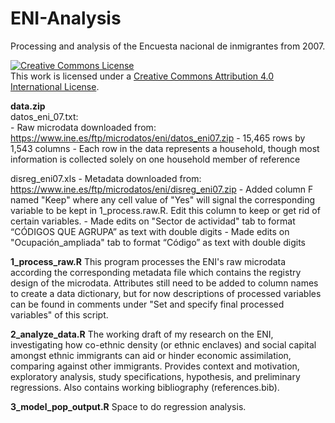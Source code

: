 # ENI-Analysis
Processing and analysis of the Encuesta nacional de inmigrantes from 2007.

<a rel="license" href="http://creativecommons.org/licenses/by/4.0/"><img alt="Creative Commons License" style="border-width:0" src="https://i.creativecommons.org/l/by/4.0/88x31.png" /></a><br />This work is licensed under a <a rel="license" href="http://creativecommons.org/licenses/by/4.0/">Creative Commons Attribution 4.0 International License</a>.

**data.zip**  
datos_eni_07.txt:  
    - Raw microdata downloaded from: https://www.ine.es/ftp/microdatos/eni/datos_eni07.zip
    - 15,465 rows by 1,543 columns
    - Each row in the data represents a household, though most information is collected solely on one household member of reference
    
disreg_eni07.xls
    - Metadata downloaded from: https://www.ine.es/ftp/microdatos/eni/disreg_eni07.zip
    - Added column F named "Keep" where any cell value of "Yes" will signal the corresponding variable to be kept in 1_process.raw.R. Edit this column to keep or             get rid of certain variables.
    - Made edits on "Sector de actividad" tab to format “CÓDIGOS QUE AGRUPA” as text with double digits
    - Made edits on "Ocupación_ampliada" tab to format “​​Código” as text with double digits

**1_process_raw.R**
This program processes the ENI's raw microdata according the corresponding metadata file which contains the registry design of the microdata. Attributes still need to be added to column names to create a data dictionary, but for now descriptions of processed variables can be found in comments under "Set and specify final processed variables" of this script.

**2_analyze_data.R**
The working draft of my research on the ENI, investigating how co-ethnic density (or ethnic enclaves) and social capital amongst ethnic immigrants can aid or hinder economic assimilation, comparing against other immigrants. Provides context and motivation, exploratory analysis, study specifications, hypothesis, and preliminary regressions. Also contains working bibliography (references.bib). 

**3_model_pop_output.R**
Space to do regression analysis. 

